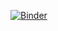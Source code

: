 [![Binder](https://mybinder.org/badge_logo.svg)](https://mybinder.org/v2/gh/uliaschauer/teaching_physikIII/master)
